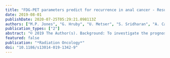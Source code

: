 ```yaml
---
title: "FDG-PET parameters predict for recurrence in anal cancer - Results from a prospective, multicentre clinical trial"
date: 2019-08-01
publishDate: 2020-07-25T05:29:21.098113Z
authors: ["M.P. Jones", "G. Hruby", "U. Metser", "S. Sridharan", "A. Capp", "M. Kumar", "S. Gallagher", "N. Rutherford", "C. Holder", "C. Oldmeadow", "J. Martin"]
publication_types: ["2"]
abstract: "© 2019 The Author(s). Background: To investigate the prognostic significance of positron emission tomography (PET) parameters from F-18 fluorodeoxyglucose (FDG) PET scans performed pre- and post- chemo-radiotherapy (CRT) for squamous cell carcinoma of the anal canal (AC). Methods: From January 2013 to January 2017, 19 patients with non-metastatic AC enrolled on a prospective trial underwent FDG-PET/CT imaging before and 12 weeks following CRT. A computer-generated volume of interest (VOI) was snapped around the primary tumour using six different standard uptake value (SUV) thresholds and the following parameters were extracted: SUV max, mean, median, standard deviation and peak as well as metabolic tumour volume (MTV) and total lesion glycolysis. Exact logistic regression and ROC AUC analyses were performed for each metric at each timepoint. Results: With a median follow up of 15.8 months, 3/19 patients had a local recurrence and 5/19 had any recurrence. On post-CRT PET, the median SUV within a VOI bounded by an SUV of 3 correlated with local recurrence (p textless 0.01) and demonstrated excellent discrimination (ROC AUC 1.00, perfect separation was achieved at a median SUV of 3.38). The mean SUV at this threshold did not quite reach significance for prediction of local recurrence (p = 0.06) but demonstrated excellent discrimination (ROC AUC 0.91). The MTV bounded by a threshold of 41% SUVmax on the pre-CRT PET predicted for any recurrence (p = 0.03) and showed excellent discrimination (ROC AUC 0.89). Conclusions: FDG-PET parameters are predictive of recurrence in AC. FDG-PET may represent a valuable tool for prognostication and response assessment in AC. Trial registration: ANZCTR, ACTRN12614001219673. Registered 19 November 2014 - Retrospectively registered."
featured: false
publication: "*Radiation Oncology*"
doi: "10.1186/s13014-019-1342-9"
---
```


